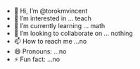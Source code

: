 - 👋 Hi, I’m @torokmvincent
- 👀 I’m interested in ... teach
- 🌱 I’m currently learning ... math
- 💞️ I’m looking to collaborate on ... nothing
- 📫 How to reach me ...no
- 😄 Pronouns: ...no
- ⚡ Fun fact: ...no

<!---
torokmvincent/torokmvincent is a ✨ special ✨ repository because its `README.md` (this file) appears on your GitHub profile.
You can click the Preview link to take a look at your changes.
--->
